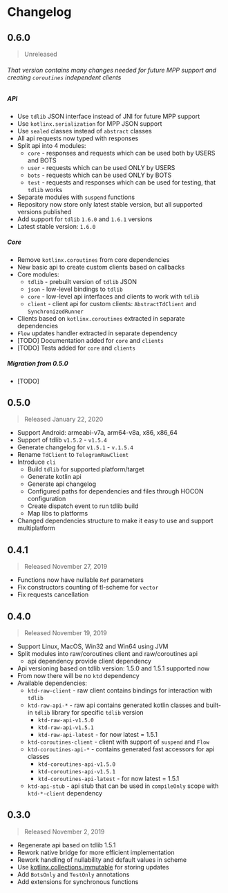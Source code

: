 # Changelog

## 0.6.0
> Unreleased
###### That version contains many changes needed for future MPP support and creating `coroutines` independent clients    
##### API
- Use `tdlib` JSON interface instead of JNI for future MPP support
- Use `kotlinx.serialization` for MPP JSON support
- Use `sealed` classes instead of `abstract` classes
- All api requests now typed with responses
- Split api into 4 modules:
  - `core` - responses and requests which can be used both by USERS and BOTS
  - `user` - requests which can be used ONLY by USERS
  - `bots` - requests which can be used ONLY by BOTS
  - `test` - requests and responses which can be used for testing, that `tdlib` works
- Separate modules with `suspend` functions
- Repository now store only latest stable version, but all supported versions published
- Add support for `tdlib` `1.6.0` and `1.6.1` versions
- Latest stable version: `1.6.0`

##### Core
- Remove `kotlinx.coroutines` from core dependencies 
- New basic api to create custom clients based on callbacks
- Core modules:
  - `tdlib` - prebuilt version of `tdlib` JSON
  - `json` - low-level bindings to `tdlib` 
  - `core` - low-level api interfaces and clients to work with `tdlib`
  - `client` - client api for custom clients: `AbstractTdClient` and `SynchronizedRunner`
- Clients based on `kotlinx.coroutines` extracted in separate dependencies
- `Flow` updates handler extracted in separate dependency
- [TODO] Documentation added for `core` and `clients`
- [TODO] Tests added for `core` and `clients`

##### Migration from 0.5.0
- [TODO]

## 0.5.0
> Released January 22, 2020
- Support Android: armeabi-v7a, arm64-v8a, x86, x86_64
- Support of tdlib `v1.5.2` - `v1.5.4`
- Generate changelog for `v1.5.1` - `v.1.5.4`
- Rename `TdClient` to `TelegramRawClient`
- Introduce `cli`
  - Build `tdlib` for supported platform/target
  - Generate kotlin api
  - Generate api changelog
  - Configured paths for dependencies and files through HOCON configuration
  - Create dispatch event to run tdlib build
  - Map libs to platforms
- Changed dependencies structure to make it easy to use and support multiplatform

## 0.4.1
> Released November 27, 2019
- Functions now have nullable `Ref` parameters
- Fix constructors counting of tl-scheme for `vector`
- Fix requests cancellation

## 0.4.0
> Released November 19, 2019
- Support Linux, MacOS, Win32 and Win64 using JVM
- Split modules into raw/coroutines client and raw/coroutines api
  - api dependency provide client dependency
- Api versioning based on tdlib version: 1.5.0 and 1.5.1 supported now
- From now there will be no `ktd` dependency
- Available dependencies:
  - `ktd-raw-client` - raw client contains bindings for interaction with `tdlib`
  - `ktd-raw-api-*` - raw api contains generated kotlin classes and built-in `tdlib` library for specific `tdlib` version
    - `ktd-raw-api-v1.5.0` 
    - `ktd-raw-api-v1.5.1`
    - `ktd-raw-api-latest` - for now latest = 1.5.1
  - `ktd-coroutines-client` - client with support of `suspend` and `Flow`
  - `ktd-coroutines-api-*` - contains generated fast accessors for api classes
    - `ktd-coroutines-api-v1.5.0` 
    - `ktd-coroutines-api-v1.5.1` 
    - `ktd-coroutines-api-latest`  - for now latest = 1.5.1
  - `ktd-api-stub` - api stub that can be used in `compileOnly` scope with `ktd-*-client` dependency

## 0.3.0
> Released November 2, 2019
- Regenerate api based on tdlib 1.5.1
- Rework native bridge for more efficient implementation
- Rework handling of nullability and default values in scheme
- Use [kotlinx.collections.immutable](https://github.com/Kotlin/kotlinx.collections.immutable) for storing updates
- Add `BotsOnly` and `TestOnly` annotations
- Add extensions for synchronous functions

